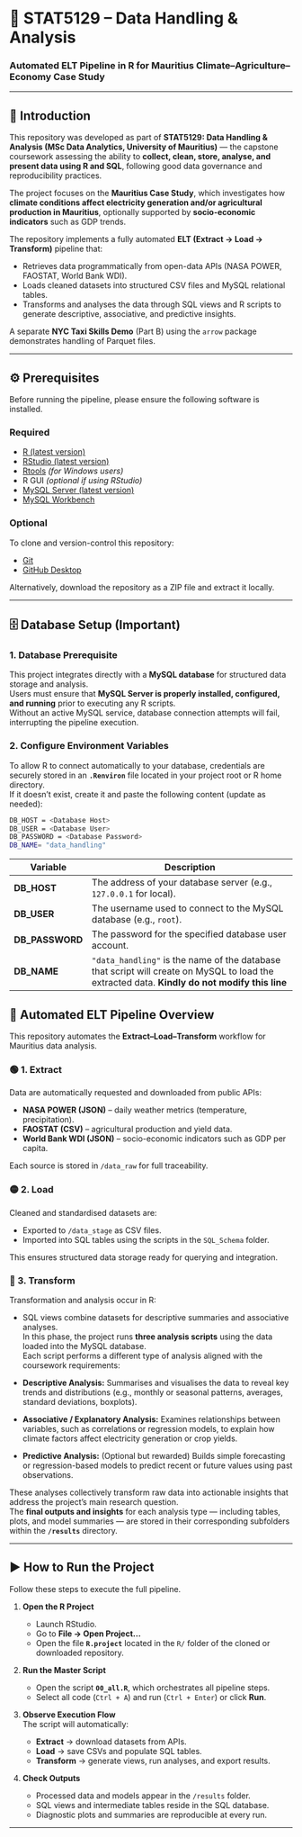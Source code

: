 # 🌾 STAT5129 – Data Handling & Analysis  
### Automated ELT Pipeline in R for Mauritius Climate–Agriculture–Economy Case Study

---

## 📘 Introduction

This repository was developed as part of **STAT5129: Data Handling & Analysis (MSc Data Analytics, University of Mauritius)** — the capstone coursework assessing the ability to **collect, clean, store, analyse, and present data using R and SQL**, following good data governance and reproducibility practices.

The project focuses on the **Mauritius Case Study**, which investigates how **climate conditions affect electricity generation and/or agricultural production in Mauritius**, optionally supported by **socio-economic indicators** such as GDP trends.

The repository implements a fully automated **ELT (Extract → Load → Transform)** pipeline that:
- Retrieves data programmatically from open-data APIs (NASA POWER, FAOSTAT, World Bank WDI).
- Loads cleaned datasets into structured CSV files and MySQL relational tables.
- Transforms and analyses the data through SQL views and R scripts to generate descriptive, associative, and predictive insights.

A separate **NYC Taxi Skills Demo** (Part B) using the `arrow` package demonstrates handling of Parquet files.

---

## ⚙️ Prerequisites

Before running the pipeline, please ensure the following software is installed.

### Required
- [R (latest version)](https://cran.r-project.org/)
- [RStudio (latest version)](https://posit.co/download/rstudio/)
- [Rtools](https://cran.r-project.org/bin/windows/Rtools/) *(for Windows users)*
- R GUI *(optional if using RStudio)*
- [MySQL Server (latest version)](https://dev.mysql.com/downloads/mysql/)
- [MySQL Workbench](https://dev.mysql.com/downloads/workbench/)

### Optional
To clone and version-control this repository:
- [Git](https://git-scm.com/downloads)
- [GitHub Desktop](https://desktop.github.com/)

Alternatively, download the repository as a ZIP file and extract it locally.

---

## 🗄️ Database Setup (Important)

### 1. Database Prerequisite

This project integrates directly with a **MySQL database** for structured data storage and analysis.  
Users must ensure that **MySQL Server is properly installed, configured, and running** prior to executing any R scripts.  
Without an active MySQL service, database connection attempts will fail, interrupting the pipeline execution.

### 2. Configure Environment Variables

To allow R to connect automatically to your database, credentials are securely stored in an **`.Renviron`** file located in your project root or R home directory.  
If it doesn’t exist, create it and paste the following content (update as needed):

```bash
DB_HOST = <Database Host> 
DB_USER = <Database User>
DB_PASSWORD = <Database Password>
DB_NAME= "data_handling"

```
| Variable | Description |
|-----------|-------------|
| **DB_HOST** | The address of your database server (e.g., `127.0.0.1` for local). |
| **DB_USER** | The username used to connect to the MySQL database (e.g., `root`). |
| **DB_PASSWORD** | The password for the specified database user account. |
| **DB_NAME** | `"data_handling"` is the name of the database that script will create on MySQL to load the extracted data. **Kindly do not modify this line** |


## 🔁 Automated ELT Pipeline Overview

This repository automates the **Extract–Load–Transform** workflow for Mauritius data analysis.

### 🟢 1. Extract  
Data are automatically requested and downloaded from public APIs:
- **NASA POWER (JSON)** – daily weather metrics (temperature, precipitation).  
- **FAOSTAT (CSV)** – agricultural production and yield data.  
- **World Bank WDI (JSON)** – socio-economic indicators such as GDP per capita.  

Each source is stored in `/data_raw` for full traceability.

### 🟡 2. Load  
Cleaned and standardised datasets are:
- Exported to `/data_stage` as CSV files.  
- Imported into SQL tables using the scripts in the `SQL_Schema` folder. 

This ensures structured data storage ready for querying and integration.

### 🔵 3. Transform  
Transformation and analysis occur in R:
- SQL views combine datasets for descriptive summaries and associative analyses.  
In this phase, the project runs **three analysis scripts** using the data loaded into the MySQL database.  
Each script performs a different type of analysis aligned with the coursework requirements:

- **Descriptive Analysis:** Summarises and visualises the data to reveal key trends and distributions (e.g., monthly or seasonal patterns, averages, standard deviations, boxplots).  
- **Associative / Explanatory Analysis:** Examines relationships between variables, such as correlations or regression models, to explain how climate factors affect electricity generation or crop yields.  
- **Predictive Analysis:** (Optional but rewarded) Builds simple forecasting or regression-based models to predict recent or future values using past observations.

These analyses collectively transform raw data into actionable insights that address the project’s main research question.  
The **final outputs and insights** for each analysis type — including tables, plots, and model summaries — are stored in their corresponding subfolders within the **`/results`** directory.

---

## ▶️ How to Run the Project

Follow these steps to execute the full pipeline.

1. **Open the R Project**  
   - Launch RStudio.  
   - Go to **File → Open Project...**  
   - Open the file **`R.project`** located in the `R/` folder of the cloned or downloaded repository.

2. **Run the Master Script**  
   - Open the script **`00_all.R`**, which orchestrates all pipeline steps.  
   - Select all code (`Ctrl + A`) and run (`Ctrl + Enter`) or click **Run**.

3. **Observe Execution Flow**  
   The script will automatically:  
   - **Extract** → download datasets from APIs.  
   - **Load** → save CSVs and populate SQL tables.  
   - **Transform** → generate views, run analyses, and export results.

4. **Check Outputs**  
   - Processed data and models appear in the `/results` folder.  
   - SQL views and intermediate tables reside in the SQL database.  
   - Diagnostic plots and summaries are reproducible at every run.

---